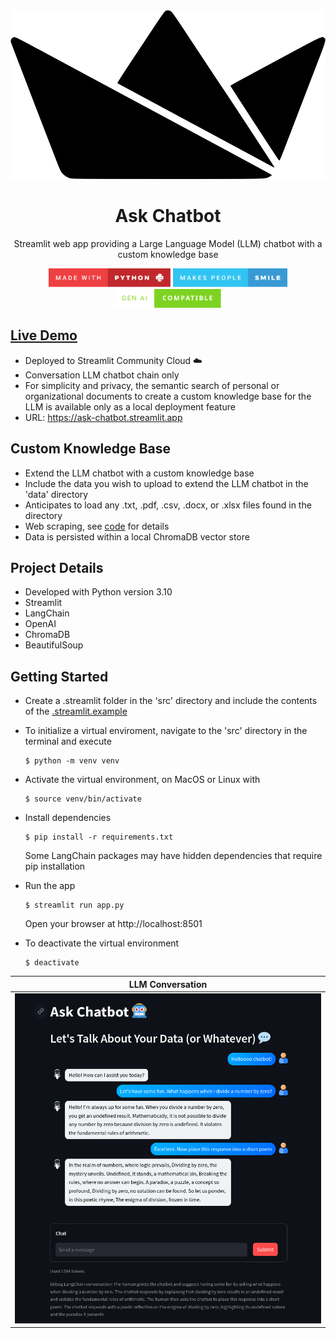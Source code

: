 <div align="center">

<img src="public/streamlit.svg" height="270px"/>

# Ask Chatbot

Streamlit web app providing a Large Language Model (LLM) chatbot with a custom knowledge base

<img src="public/made-with-python.svg" height="30"/>
<img src="public/makes-people-smile.svg" height="30"/>
<img src="public/gen-AI-compatible.svg" height="30"/>

</div>

## [Live Demo](https://ask-chatbot.streamlit.app/)

- Deployed to Streamlit Community Cloud ☁️
- Conversation LLM chatbot chain only
- For simplicity and privacy, the semantic search of personal or organizational documents to create a custom knowledge base for the LLM is available only as a local deployment feature
- URL: https://ask-chatbot.streamlit.app

## Custom Knowledge Base

- Extend the LLM chatbot with a custom knowledge base
- Include the data you wish to upload to extend the LLM chatbot in the 'data' directory
- Anticipates to load any .txt, .pdf, .csv, .docx, or .xlsx files found in the directory
- Web scraping, see [code](helpers/web_scraping.py) for details
- Data is persisted within a local ChromaDB vector store

## Project Details

- Developed with Python version 3.10
- Streamlit
- LangChain
- OpenAI
- ChromaDB
- BeautifulSoup

## Getting Started

- Create a .streamlit folder in the 'src' directory and include the contents of the [.streamlit.example](.streamlit.example)

- To initialize a virtual enviroment, navigate to the 'src' directory in the terminal and execute

  ```
  $ python -m venv venv
  ```

- Activate the virtual environment, on MacOS or Linux with

  ```
  $ source venv/bin/activate
  ```

- Install dependencies

  ```
  $ pip install -r requirements.txt
  ```

  Some LangChain packages may have hidden dependencies that require pip installation

- Run the app

  ```
  $ streamlit run app.py
  ```

  Open your browser at http://localhost:8501

- To deactivate the virtual environment

  ```
  $ deactivate
  ```

<div align="center">

|                       LLM Conversation                       |
| :----------------------------------------------------------: |
| <img src="./public/ask-chatbot-convo-demo.png" width="950"/> |

</div>
